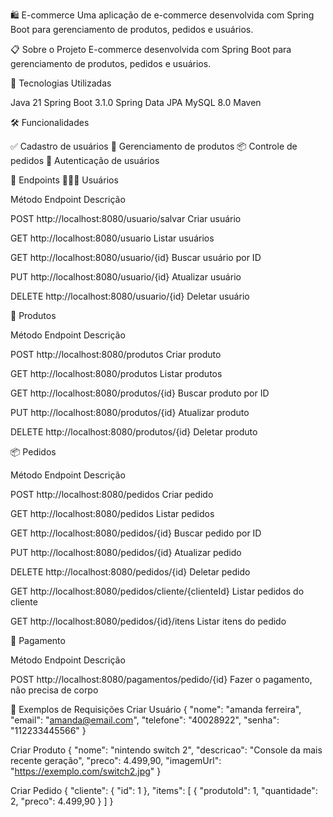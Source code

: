 🛍️ E-commerce
Uma aplicação de e-commerce desenvolvida com Spring Boot para gerenciamento de produtos, pedidos e usuários.

📋 Sobre o Projeto
E-commerce desenvolvida com Spring Boot para gerenciamento de produtos, pedidos e usuários.

🚀 Tecnologias Utilizadas


Java 21
Spring Boot 3.1.0
Spring Data JPA
MySQL 8.0
Maven


🛠️ Funcionalidades

✅ Cadastro de usuários
🛒 Gerenciamento de produtos
📦 Controle de pedidos
🔐 Autenticação de usuários


📝 Endpoints
👨‍👦‍👦 Usuários



Método
Endpoint
Descrição



POST
http://localhost:8080/usuario/salvar
Criar usuário


GET
http://localhost:8080/usuario
Listar usuários


GET
http://localhost:8080/usuario/{id}
Buscar usuário por ID


PUT
http://localhost:8080/usuario/{id}
Atualizar usuário


DELETE
http://localhost:8080/usuario/{id}
Deletar usuário


🛒 Produtos



Método
Endpoint
Descrição



POST
http://localhost:8080/produtos
Criar produto


GET
http://localhost:8080/produtos
Listar produtos


GET
http://localhost:8080/produtos/{id}
Buscar produto por ID


PUT
http://localhost:8080/produtos/{id}
Atualizar produto


DELETE
http://localhost:8080/produtos/{id}
Deletar produto


📦 Pedidos



Método
Endpoint
Descrição



POST
http://localhost:8080/pedidos
Criar pedido


GET
http://localhost:8080/pedidos
Listar pedidos


GET
http://localhost:8080/pedidos/{id}
Buscar pedido por ID


PUT
http://localhost:8080/pedidos/{id}
Atualizar pedido


DELETE
http://localhost:8080/pedidos/{id}
Deletar pedido


GET
http://localhost:8080/pedidos/cliente/{clienteId}
Listar pedidos do cliente


GET
http://localhost:8080/pedidos/{id}/itens
Listar itens do pedido


💸 Pagamento



Método
Endpoint
Descrição



POST
http://localhost:8080/pagamentos/pedido/{id}
Fazer o pagamento, não precisa de corpo



🎨 Exemplos de Requisições
Criar Usuário
{
    "nome": "amanda ferreira",
    "email": "amanda@email.com",
    "telefone": "40028922",
    "senha": "112233445566"
}

Criar Produto
{
    "nome": "nintendo switch 2",
    "descricao": "Console da mais recente geração",
    "preco": 4.499,90,
    "imagemUrl": "https://exemplo.com/switch2.jpg"
}

Criar Pedido
{
    "cliente": {
        "id": 1
    },
    "items": [
        {
            "produtoId": 1,
            "quantidade": 2,
            "preco": 4.499,90
        }
    ]
}
